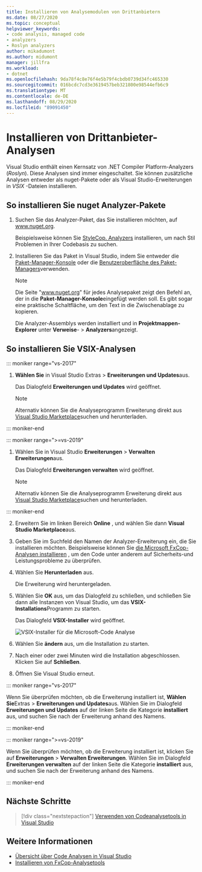 ```yaml
---
title: Installieren von Analysemodulen von Drittanbietern
ms.date: 08/27/2020
ms.topic: conceptual
helpviewer_keywords:
- code analysis, managed code
- analyzers
- Roslyn analyzers
author: mikadumont
ms.author: midumont
manager: jillfra
ms.workload:
- dotnet
ms.openlocfilehash: 9da78f4c8e76f4e5b79f4cbdb0739d34fc465330
ms.sourcegitcommit: 016bcdc7cd3e3619457beb321800e98544efb6c9
ms.translationtype: MT
ms.contentlocale: de-DE
ms.lasthandoff: 08/29/2020
ms.locfileid: "89091450"
---
```

# <a name="install-third-party-analyzers"></a>Installieren von Drittanbieter-Analysen

Visual Studio enthält einen Kernsatz von .NET Compiler Platform-Analyzers (*Roslyn*). Diese Analysen sind immer eingeschaltet. Sie können zusätzliche Analysen entweder als nuget-Pakete oder als Visual Studio-Erweiterungen in *VSIX* -Dateien installieren.

## <a name="to-install-nuget-analyzer-packages"></a>So installieren Sie nuget Analyzer-Pakete

1. Suchen Sie das Analyzer-Paket, das Sie installieren möchten, auf www.nuget.org.

   Beispielsweise können Sie [StyleCop. Analyzers](https://www.nuget.org/packages/stylecop.analyzers/) installieren, um nach Stil Problemen in Ihrer Codebasis zu suchen.

2. Installieren Sie das Paket in Visual Studio, indem Sie entweder die [Paket-Manager-Konsole](/nuget/quickstart/install-and-use-a-package-in-visual-studio#package-manager-console) oder die [Benutzeroberfläche des Paket-Managers](/nuget/quickstart/install-and-use-a-package-in-visual-studio#package-manager-console)verwenden.

   > [!NOTE]
   > Die Seite "www.nuget.org" für jedes Analysepaket zeigt den Befehl an, der in die **Paket-Manager-Konsole**eingefügt werden soll. Es gibt sogar eine praktische Schaltfläche, um den Text in die Zwischenablage zu kopieren.

   Die Analyzer-Assemblys werden installiert und in **Projektmappen-Explorer** unter **Verweise**-  >  **Analyzers**angezeigt.

## <a name="to-install-vsix-analyzers"></a>So installieren Sie VSIX-Analysen

::: moniker range="vs-2017"

1. **Wählen Sie** in Visual Studio Extras > **Erweiterungen und Updates**aus.

   Das Dialogfeld **Erweiterungen und Updates** wird geöffnet.

   > [!NOTE]
   > Alternativ können Sie die Analyseprogramm Erweiterung direkt aus [Visual Studio Marketplace](https://marketplace.visualstudio.com)suchen und herunterladen.

::: moniker-end

::: moniker range=">=vs-2019"

1. Wählen Sie in Visual Studio **Erweiterungen** > **Verwalten Erweiterungen**aus.

   Das Dialogfeld **Erweiterungen verwalten** wird geöffnet.

   > [!NOTE]
   > Alternativ können Sie die Analyseprogramm Erweiterung direkt aus [Visual Studio Marketplace](https://marketplace.visualstudio.com)suchen und herunterladen.

::: moniker-end

2. Erweitern Sie im linken Bereich **Online** , und wählen Sie dann **Visual Studio Marketplace**aus.

3. Geben Sie im Suchfeld den Namen der Analyzer-Erweiterung ein, die Sie installieren möchten. Beispielsweise können Sie [die Microsoft FxCop-Analysen installieren](install-fxcop-analyzers.md#vsix) , um den Code unter anderem auf Sicherheits-und Leistungsprobleme zu überprüfen.

4. Wählen Sie **Herunterladen** aus.

   Die Erweiterung wird heruntergeladen.

5. Wählen Sie **OK** aus, um das Dialogfeld zu schließen, und schließen Sie dann alle Instanzen von Visual Studio, um das **VSIX-Installations**Programm zu starten.

   Das Dialogfeld **VSIX-Installer** wird geöffnet.

   ![VSIX-Installer für die Microsoft-Code Analyse](media/vsix-installer-code-analysis.png)

6. Wählen Sie **ändern** aus, um die Installation zu starten.

7. Nach einer oder zwei Minuten wird die Installation abgeschlossen. Klicken Sie auf **Schließen**.

8. Öffnen Sie Visual Studio erneut.

::: moniker range="vs-2017"

Wenn Sie überprüfen möchten, ob die Erweiterung installiert ist, **Wählen Sie**Extras  >  **Erweiterungen und Updates**aus. Wählen Sie im Dialogfeld **Erweiterungen und Updates** auf der linken Seite die Kategorie **installiert** aus, und suchen Sie nach der Erweiterung anhand des Namens.

::: moniker-end

::: moniker range=">=vs-2019"

Wenn Sie überprüfen möchten, ob die Erweiterung installiert ist, klicken Sie auf **Erweiterungen**  >  **Verwalten Erweiterungen**. Wählen Sie im Dialogfeld **Erweiterungen verwalten** auf der linken Seite die Kategorie **installiert** aus, und suchen Sie nach der Erweiterung anhand des Namens.

::: moniker-end

## <a name="next-steps"></a>Nächste Schritte

> [!div class="nextstepaction"]
> [Verwenden von Codeanalysetools in Visual Studio](../code-quality/use-roslyn-analyzers.md)

## <a name="see-also"></a>Weitere Informationen

- [Übersicht über Code Analysen in Visual Studio](../code-quality/roslyn-analyzers-overview.md)
- [Installieren von FxCop-Analysetools](../code-quality/install-fxcop-analyzers.md)
